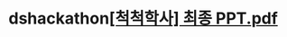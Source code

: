 # dshackathon[[척척학사] 최종 PPT.pdf](https://github.com/halley000323/dshackathon/files/9430045/PPT.pdf)

